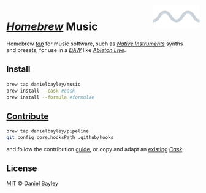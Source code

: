 <img src="icon.svg" width="24%" align="right">

_[Homebrew]_ Music
==================
Homebrew _[tap]_ for music software, such as _[Native Instruments][NI]_ synths  
and presets, for use in a _[DAW]_ like _[Ableton Live][live]_.

Install
-------
~~~ sh
brew tap danielbayley/music
brew install --cask #cask
brew install --formula #formulae
~~~

[Contribute][guide]
-------------------
~~~ sh
brew tap danielbayley/pipeline
git config core.hooksPath .github/hooks
~~~
and follow the contribution [guide], or copy and adapt an [existing] _[Cask]_.

License
-------
[MIT] © [Daniel Bayley]

[MIT]:            LICENSE.md
[Daniel Bayley]:  https://github.com/danielbayley

[homebrew]:       https://brew.sh
[tap]:            https://docs.brew.sh/Taps
[cask]:           https://docs.brew.sh/Cask-Cookbook

[guide]:          https://docs.brew.sh/Adding-Software-to-Homebrew#writing-the-cask
[existing]:       Casks

[NI]:             https://native-instruments.com
[live]:           https://ableton.com/live
[DAW]:            https://wikipedia.org/wiki/Digital_audio_workstation
